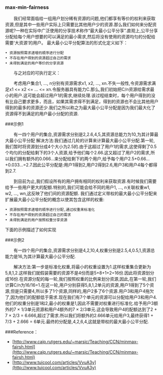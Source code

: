 ### max-min-fairness

　　我们经常面临给一组用户划分稀有资源的问题,他们都享有等价的权利来获取资源,但是其中一些用户实际上只需要比其他用户少的资源.那么我们如何来分配资源呢?一种在实际中广泛使用的分享技术称作“最大最小公平分享”.直观上,公平分享分配给每个用户想要的可以满足的最小需求,然后将没有使用的资源均匀的分配给需要‘大资源’的用户。
最大最小公平分配算法的形式化定义如下：

	• 资源按照需求递增的顺序进行分配
	• 不存在用户得到的资源超过自己的需求
	• 未得到满足的用户等价的分享资源
	
　　与之对应的可执行定义：
    
　　考虑用户集合1, …, n分别有资源需求x1, x2, …, xn.不失一般性,令资源需求满足x1 <= x2 <= … <= xn.令服务器具有能力C.那么,我们初始把C/n资源给需求最小的用户.这可能会超过用户1的需求,继续处理.该过程结束时，每个用户得到的没有比自己要求更多，而且，如果其需求得不到满足，得到的资源也不会比其他用户得到的最多的资源还少.我们之所以称之为最大最小公平分配是因为我们最大化了资源得不到满足的用户最小分配的资源.

###示例1

　　有一四个用户的集合,资源需求分别是2,2.6,4,5,其资源总能力为10,为其计算最大最小公平分配
解决方法:我们通过几轮的计算来计算最大最小公平分配.第一轮,我们暂时将资源划分成4个大小为2.5的.由于这超过了用户1的需求,这使得剩了0.5个均匀的分配给剩下的3个人资源,给予他们每个2.66.这又超过了用户2的需求,所以我们拥有额外的0.066…来分配给剩下的两个用户,给予每个用户2.5+0.66…+0.033…=2.7.因此公平分配是:用户1得到2,用户2得到2.6,用户3和用户4每个都得到2.7.
 

　　到目前为止,我们假设所有的用户拥有相同的权利来获取资源.有时候我们需要给予一些用户更大的配额.特别的,我们可能会给不同的用户1, …, n关联权重w1, w2, …, wn,这反映了他们间的资源配额.
我们通过定义带权的最大最小公平分配来扩展最大最小公平分配的概念以使其包含这样的权重:

	• 资源按照需求递增的顺序进行分配,通过权重来标准化
	• 不存在用户得到的资源超过自己的需求
	• 未得到满足的用户按照权重分享资源
	
   下面的示例描述了如何实现
   
###示例2

　　有一四个用户的集合,资源需求分别是4,2,10,4,权重分别是2.5,4,0.5,1,资源总能力是16,为其计算最大最小公平分配.

　　解决方法:第一步是标准化权重,将最小的权重设置为1.这样权重集合更新为5,8,1,2.这样我们就假装需要的资源不是4份而是5+8+1+2=16份.因此将资源划分成16份.在资源分配的每一轮,我们按照权重的比例来划分资源,因此,在第一轮,我们计算C/n为16/16=1.在这一轮,用户分别获得5,8,1,2单元的资源,用户1得到了5个资源,但是只需要4,所以多了1个资源,同样的,用户2多了6个资源.用户3和用户4拖欠了,因为他们的配额低于需求.现在我们有7个单元的资源可以分配给用户3和用户4.他们的权重分别是1和2,最小的权重是1,因此不需要对权重进行标准化.给予用户3额外的7 × 1/3单元资源和用户4额外的7 × 2/3单元.这会导致用户4的配额达到了2 + 7 × 2/3 = 6.666,超过了需求.所以我们将额外的2.666单元给用户3,最终获得1 + 7/3 + 2.666 = 6单元.最终的分配是,4,2,6,4,这就是带权的最大最小公平分配.

###Reference：
* [http://www.caip.rutgers.edu/~marsic/Teaching/CCN/minmax-fairsh.html](http://www.caip.rutgers.edu/~marsic/Teaching/CCN/minmax-fairsh.html)
* [http://www.tuicool.com/articles/VvuA3y](http://www.tuicool.com/articles/VvuA3y)


